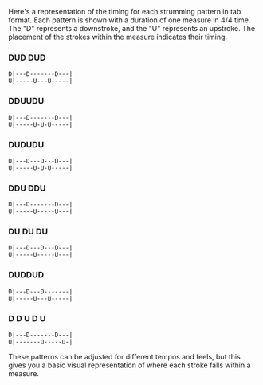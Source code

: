 Here's a representation of the timing for each strumming pattern in tab format. Each pattern is shown with a duration of one measure in 4/4 time. The "D" represents a downstroke, and the "U" represents an upstroke. The placement of the strokes within the measure indicates their timing.

### DUD DUD

```
D|---D-------D---|
U|-----U---U-----|
```

### DDUUDU

```
D|---D-------D---|
U|-----U-U-U-----|
```

### DUDUDU

```
D|---D---D---D---|
U|-----U-U-U-----|
```

### DDU DDU

```
D|---D-------D---|
U|-----U-----U---|
```

### DU DU DU

```
D|---D---D---D---|
U|-----U-----U---|
```

### DUDDUD

```
D|---D---D-------|
U|-----U---U-----|
```

### D D U D U

```
D|---D-------D---|
U|-------U-----U-|
```

These patterns can be adjusted for different tempos and feels, but this gives you a basic visual representation of where each stroke falls within a measure. 

